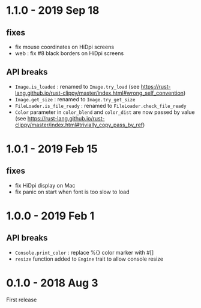 # 1.1.0 - 2019 Sep 18
## fixes
* fix mouse coordinates on HiDpi screens
* web : fix #8 black borders on HiDpi screens
## API breaks
* `Image.is_loaded` : renamed to `Image.try_load` (see https://rust-lang.github.io/rust-clippy/master/index.html#wrong_self_convention)
* `Image.get_size` : renamed to `Image.try_get_size`
* `FileLoader.is_file_ready` : renamed to `FileLoader.check_file_ready`
* `Color` parameter in `color_blend` and `color_dist` are now passed by value (see https://rust-lang.github.io/rust-clippy/master/index.html#trivially_copy_pass_by_ref)

# 1.0.1 - 2019 Feb 15
## fixes
* fix HiDpi display on Mac
* fix panic on start when font is too slow to load

# 1.0.0 - 2019 Feb 1
## API breaks
* `Console.print_color` : replace %{} color marker with #[]
* `resize` function added to `Engine` trait to allow console resize

# 0.1.0 - 2018 Aug 3
First release
